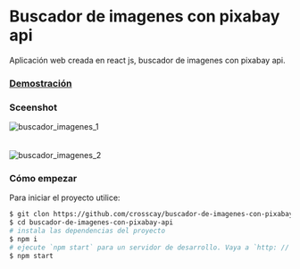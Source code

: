 # Buscador de imagenes con pixabay api
Aplicación web creada en react js, buscador de imagenes con pixabay api.

### [Demostración](https://buscador-de-imagenes-con-pixabay-api-y-react.netlify.app/)

### Sceenshot
![buscador_imagenes_1](https://user-images.githubusercontent.com/15184739/91673965-4cd66a80-eafc-11ea-9894-40934404cde0.PNG)
<br />
<br />
<br />
![buscador_imagenes_2](https://user-images.githubusercontent.com/15184739/91673974-55c73c00-eafc-11ea-9e88-71199a55b651.PNG)

### Cómo empezar

Para iniciar el proyecto utilice:

```bash
$ git clon https://github.com/crosscay/buscador-de-imagenes-con-pixabay-api-react-js.git
$ cd buscador-de-imagenes-con-pixabay-api
# instala las dependencias del proyecto
$ npm i
# ejecute `npm start` para un servidor de desarrollo. Vaya a `http: // localhost: 3000 /`. La aplicación se volverá a cargar automáticamente si cambia alguno de los archivos de origen.
$ npm start
```
